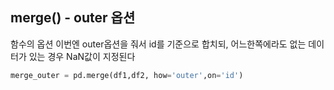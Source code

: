 ## merge() - outer 옵션

함수의 옵션 이번엔 outer옵션을 줘서 id를 기준으로 합치되, 어느한쪽에라도 없는 데이터가 있는 경우 NaN값이 지정된다


```python
merge_outer = pd.merge(df1,df2, how='outer',on='id') 
```
